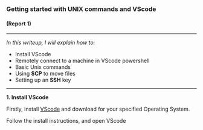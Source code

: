 
### Getting started with UNIX commands and VScode
#### (Report 1)

---------------------------------------------------------

*In this writeup, I will explain how to:*
- Install VScode
- Remotely connect to a machine in VScode powershell
- Basic Unix commands
- Using **SCP** to move files
- Setting up an **SSH** key

------------------------------------------------------------

**1. Install VScode**

Firstly, install [VScode](https://code.visualstudio.com/) and download for your specified Operating System.

Follow the install instructions, and open VScode






